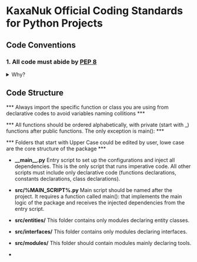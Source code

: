 # KaxaNuk Official Coding Standards for Python Projects

## Code Conventions

### 1. All code must abide by [PEP 8](https://peps.python.org/pep-0008/)



<details>
<summary>Why?</summary>

As the official standard for all Python internal libraries, it has become the de-facto standard for most serious open-source Python libraries and projects.    

</details>


<!-- Project Structure -->

## Code Structure

*** Always import the specific function or class you are using from declarative codes to avoid variables naming collitions ***

*** All functions should be ordered alphabetically, with private (start with _) functions after public functions. The only exception is main(): ***

*** Folders that start with Upper Case could be edited by user, lowe case are the core structure of the package ***

* **\_\_main__.py** Entry script to set up the configurations and inject all dependencies. This is the only script that runs imperative code. All other scripts must include only declarative code (functions declarations, constants declarations, class declarations).

* **src/%MAIN_SCRIPT%.py** Main script should be named after the project. It requires a function called main(): that implements the main logic of the package and receives the injected dependencies from the entry script.

* **src/entities/** This folder contains only modules declaring entity classes.

* **src/interfaces/** This folder contains only modules declaring interfaces.

* **src/modules/** This folder should contain modules mainly declaring tools.

* 





